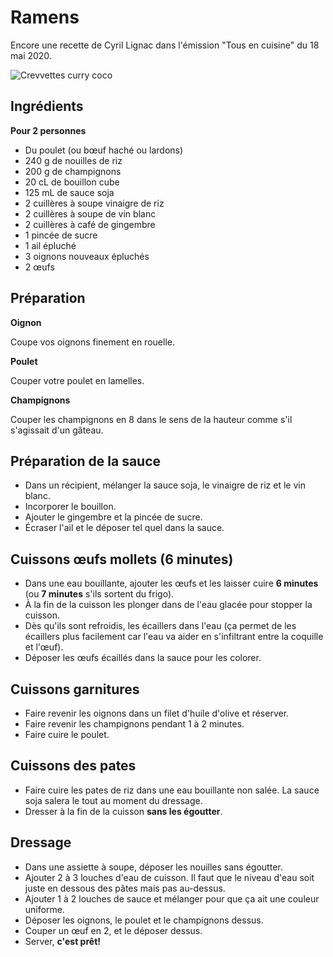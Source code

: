 # Ramens

Encore une recette de Cyril Lignac dans l'émission "Tous en cuisine" du 18 mai 2020.

![Crevvettes curry coco](https://lh3.googleusercontent.com/pw/ACtC-3ertkcQD78zDFySbwRJ6ZLhQOkSVX2EXm0P0lSCDUkJ9yi67unQM4nkI89NDmg0p4r2bnxeIVikPzBXUpAxxeciOssrJESJmB91tVYlT6ja5oCTRt0MQwZYAovfgW1oH612xuzFLbjJH4u52V3CjreP=w507-h900-no?authuser=0)

## Ingrédients

**Pour 2 personnes**

- Du poulet (ou bœuf haché ou lardons)
- 240 g de nouilles de riz
- 200 g de champignons
- 20 cL de bouillon cube
- 125 mL de sauce soja
- 2 cuillères à soupe vinaigre de riz
- 2 cuillères à soupe de vin blanc
- 2 cuillères à café de gingembre
- 1 pincée de sucre
- 1 ail épluché
- 3 oignons nouveaux épluchés
- 2 œufs

## Préparation

**Oignon**

Coupe vos oignons finement en rouelle.

**Poulet**

Couper votre poulet en lamelles.

**Champignons**

Couper les champignons en 8 dans le sens de la hauteur comme s'il s'agissait d'un gâteau.

## Préparation de la sauce

- Dans un récipient, mélanger la sauce soja, le vinaigre de riz et le vin blanc.
- Incorporer le bouillon.
- Ajouter le gingembre et la pincée de sucre.
- Écraser l'ail et le déposer tel quel dans la sauce.

## Cuissons œufs mollets (6 minutes)

- Dans une eau bouillante, ajouter les œufs et les laisser cuire **6 minutes** (ou **7 minutes** s'ils sortent du frigo).
- À la fin de la cuisson les plonger dans de l'eau glacée pour stopper la cuisson.
- Dès qu'ils sont refroidis, les écaillers dans l'eau (ça permet de les écaillers plus facilement car l'eau va aider en s'infiltrant entre la coquille et l'œuf).
- Déposer les œufs écaillés dans la sauce pour les colorer.

## Cuissons garnitures

- Faire revenir les oignons dans un filet d'huile d'olive et réserver.
- Faire revenir les champignons pendant 1 à 2 minutes.
- Faire cuire le poulet.

## Cuissons des pates

- Faire cuire les pates de riz dans une eau bouillante non salée. La sauce soja salera le tout au moment du dressage.
- Dresser à la fin de la cuisson **sans les égoutter**.

## Dressage

- Dans une assiette à soupe, déposer les nouilles sans égoutter.
- Ajouter 2 à 3 louches d'eau de cuisson. Il faut que le niveau d'eau soit juste en dessous des pâtes mais pas au-dessus.
- Ajouter 1 à 2 louches de sauce et mélanger pour que ça ait une couleur uniforme.
- Déposer les oignons, le poulet et le champignons dessus.
- Couper un œuf en 2, et le déposer dessus.
- Server, **c'est prêt!**